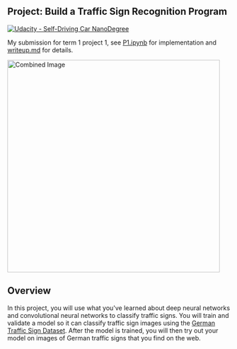 ## Project: Build a Traffic Sign Recognition Program
[![Udacity - Self-Driving Car NanoDegree](https://s3.amazonaws.com/udacity-sdc/github/shield-carnd.svg)](http://www.udacity.com/drive)

My submission for term 1 project 1, see [P1.ipynb](https://github.com/shunjilin/UdacityCarNDTrafficSignClassifier/blob/master/Traffic_Sign_Classifier.ipynb) for implementation and [writeup.md](https://github.com/shunjilin/UdacityCarNDTrafficSignClassifier/blob/master/writeup.md) for details.

<img src="writeup_images/image1" width="480" alt="Combined Image" />

Overview
---
In this project, you will use what you've learned about deep neural networks and convolutional neural networks to classify traffic signs. You will train and validate a model so it can classify traffic sign images using the [German Traffic Sign Dataset](http://benchmark.ini.rub.de/?section=gtsrb&subsection=dataset). After the model is trained, you will then try out your model on images of German traffic signs that you find on the web.


